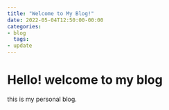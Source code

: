 ```yaml
---
title: "Welcome to My Blog!"
date: 2022-05-04T12:50:00-00:00
categories:
- blog
  tags:
- update
---
```


# Hello! welcome to my blog

this is my personal blog.